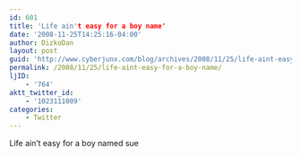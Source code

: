 ```yaml
---
id: 601
title: 'Life ain't easy for a boy name'
date: '2008-11-25T14:25:16-04:00'
author: DizkoDan
layout: post
guid: 'http://www.cyberjunx.com/blog/archives/2008/11/25/life-aint-easy-for-a-boy-name/'
permalink: /2008/11/25/life-aint-easy-for-a-boy-name/
ljID:
    - '764'
aktt_twitter_id:
    - '1023111009'
categories:
    - Twitter
---
```


Life ain’t easy for a boy named sue